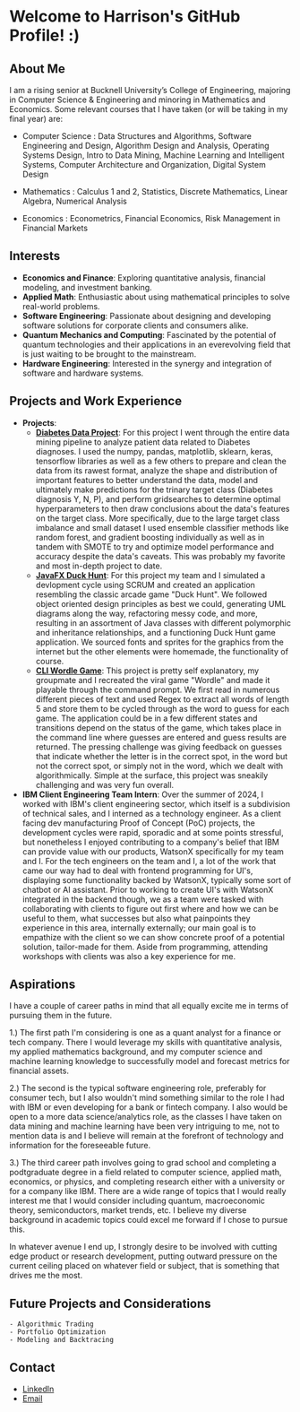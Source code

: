 # Welcome to Harrison's GitHub Profile! :)

## About Me
I am a rising senior at Bucknell University’s College of Engineering, majoring in Computer Science & Engineering and minoring in Mathematics and Economics. Some relevant courses that I have taken (or will be taking in my final year) are:

- Computer Science : Data Structures and Algorithms, Software Engineering and Design, Algorithm Design and Analysis, Operating Systems Design, Intro to Data Mining, Machine Learning and Intelligent Systems, Computer Architecture and Organization, Digital System Design

- Mathematics : Calculus 1 and 2, Statistics, Discrete Mathematics, Linear Algebra, Numerical Analysis

- Economics : Econometrics, Financial Economics, Risk Management in Financial Markets

## Interests
- **Economics and Finance**: Exploring quantitative analysis, financial modeling, and investment banking.
- **Applied Math**: Enthusiastic about using mathematical principles to solve real-world problems.
- **Software Engineering**: Passionate about designing and developing software solutions for corporate clients and consumers alike.
- **Quantum Mechanics and Computing**: Fascinated by the potential of quantum technologies and their applications in an everevolving field that is just waiting to be brought to the mainstream.
- **Hardware Engineering**: Interested in the synergy and integration of software and hardware systems.

## Projects and Work Experience
- **Projects**:
  - **[Diabetes Data Project](https://github.com/harrison-hal3sworth/harrison-hal3sworth/tree/main/data_mining_final_proj)**: For this project I went through the entire data mining pipeline to analyze patient data related to Diabetes diagnoses. I used the numpy, pandas, matplotlib, sklearn, keras, tensorflow libraries as well as a few others to prepare and clean the data from its rawest format, analyze the shape and distribution of important features to better understand the data, model and ultimately make predictions for the trinary target class (Diabetes diagnosis Y, N, P), and perform gridsearches to determine optimal hyperparameters to then draw conclusions about the data's features on the target class. More specifically, due to the large target class imbalance and small dataset I used ensemble classifier methods like random forest, and gradient boosting individually as well as in tandem with SMOTE to try and optimize model performance and accuracy despite the data's caveats. This was probably my favorite and most in-depth project to date.
  - **[JavaFX Duck Hunt](https://github.com/harrison-hal3sworth/harrison-hal3sworth/tree/main/duck_hunt)**: For this project my team and I simulated a devlopment cycle using SCRUM and created an application resembling the classic arcade game "Duck Hunt". We followed object oriented design principles as best we could, generating UML diagrams along the way, refactoring messy code, and more, resulting in an assortment of Java classes with different polymorphic and inheritance relationships, and a functioning Duck Hunt game application. We sourced fonts and sprites for the graphics from the internet but the other elements were homemade, the functionality of course.
  - **[CLI Wordle Game](https://github.com/harrison-hal3sworth/harrison-hal3sworth/tree/main/wordle)**: This project is pretty self explanatory, my groupmate and I recreated the viral game "Wordle" and made it playable through the command prompt. We first read in numerous different pieces of text and used Regex to extract all words of length 5 and store them to be cycled through as the word to guess for each game. The application could be in a few different states and transitions depend on the status of the game, which takes place in the command line where guesses are entered and guess results are returned. The pressing challenge was giving feedback on guesses that indicate whether the letter is in the correct spot, in the word but not the correct spot, or simply not in the word, which we dealt with algorithmically. Simple at the surface, this project was sneakily challenging and was very fun overall.
- **IBM Client Engineering Team Intern**: Over the summer of 2024, I worked with IBM's client engineering sector, which itself is a subdivision of technical sales, and I interned as a technology engineer. As a client facing dev manufacturing Proof of Concept (PoC) projects, the development cycles were rapid, sporadic and at some points stressful, but nonetheless I enjoyed contributing to a company's belief that IBM can provide value with our products, WatsonX specifically for my team and I. For the tech engineers on the team and I, a lot of the work that came our way had to deal with frontend programming for UI's, displaying some functionality backed by WatsonX, typically some sort of chatbot or AI assistant. Prior to working to create UI's with WatsonX integrated in the backend though, we as a team were tasked with collaborating with clients to figure out first where and how we can be useful to them, what successes but also what painpoints they experience in this area, internally externally; our main goal is to empathize with the client so we can show concrete proof of a potential solution, tailor-made for them. Aside from programming, attending workshops with clients was also a key experience for me.

## Aspirations
I have a couple of career paths in mind that all equally excite me in terms of pursuing them in the future.

1.) The first path I'm considering is one as a quant analyst for a finance or tech company. There I would leverage my skills with quantitative analysis, my applied mathematics background, and my computer science and machine learning knowledge to successfully model and forecast metrics for financial assets. 

2.) The second is the typical software engineering role, preferably for consumer tech, but I also wouldn't mind something similar to the role I had with IBM or even developing for a bank or fintech company. I also would be open to a more data science/analytics role, as the classes I have taken on data mining and machine learning have been very intriguing to me, not to mention data is and I believe will remain at the forefront of technology and information for the foreseeable future.

3.) The third career path involves going to grad school and completing a podtgraduate degree in a field related to computer science, applied math, economics, or physics, and completing research either with a university or for a company like IBM. There are a wide range of topics that I would really interest me that I would consider including quantum, macroeconomic theory, semiconductors, market trends, etc. I believe my diverse background in academic topics could excel me forward if I chose to pursue this.

In whatever avenue I end up, I strongly desire to be involved with cutting edge product or research development, putting outward pressure on the current ceiling placed on whatever field or subject, that is something that drives me the most.

## Future Projects and Considerations
    - Algorithmic Trading
    - Portfolio Optimization
    - Modeling and Backtracing

## Contact
- [LinkedIn](https://www.linkedin.com/in/harrison-halesworth-78b077248/)
- [Email](harrison.hal3sworth@gmail.com)
